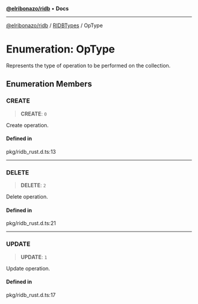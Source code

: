 [**@elribonazo/ridb**](../../../README.md) • **Docs**

***

[@elribonazo/ridb](../../../README.md) / [RIDBTypes](../README.md) / OpType

# Enumeration: OpType

Represents the type of operation to be performed on the collection.

## Enumeration Members

### CREATE

> **CREATE**: `0`

Create operation.

#### Defined in

pkg/ridb\_rust.d.ts:13

***

### DELETE

> **DELETE**: `2`

Delete operation.

#### Defined in

pkg/ridb\_rust.d.ts:21

***

### UPDATE

> **UPDATE**: `1`

Update operation.

#### Defined in

pkg/ridb\_rust.d.ts:17
